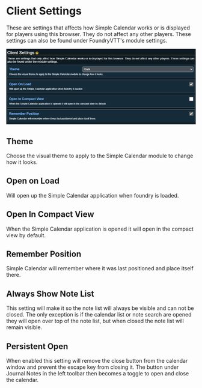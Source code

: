  # Client Settings

These are settings that affects how Simple Calendar works or is displayed for players using this browser. They do not affect any other players. These settings can also be found under FoundryVTT's module settings.

![](../images/client-settings.png)

## Theme

Choose the visual theme to apply to the Simple Calendar module to change how it looks.

## Open on Load

Will open up the Simple Calendar application when foundry is loaded.

## Open In Compact View

When the Simple Calendar application is opened it will open in the compact view by default.

## Remember Position

Simple Calendar will remember where it was last positioned and place itself there.

## Always Show Note List

This setting will make it so the note list will always be visible and can not be closed. The only exception is if the calendar list or note search are opened they will open over top of the note list, but when closed the note list will remain visible.

## Persistent Open

When enabled this setting will remove the close button from the calendar window and prevent the escape key from closing it. The button under Journal Notes in the left toolbar then becomes a toggle to open and close the calendar.
